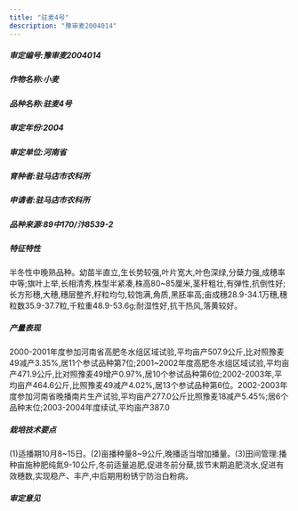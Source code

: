 ```yaml
---
title: "驻麦4号"
description: "豫审麦2004014"
---
```

##### 审定编号:豫审麦2004014

##### 作物名称:小麦

##### 品种名称:驻麦4号

##### 审定年份:2004

##### 审定单位:河南省

##### 育种者:驻马店市农科所

##### 申请者:驻马店市农科所

##### 品种来源:89中170/汴8539-2

##### 特征特性
半冬性中晚熟品种。幼苗半直立,生长势较强,叶片宽大,叶色深绿,分蘖力强,成穗率中等;旗叶上举,长相清秀,株型半紧凑,株高80~85厘米,茎秆粗壮,有弹性,抗倒性好;长方形穗,大穗,穗层整齐,籽粒均匀,较饱满,角质,黑胚率高;亩成穗28.9-34.1万穗,穗粒数35.9-37.7粒,千粒重48.9-53.6g;耐湿性好,抗干热风,落黄较好。

##### 产量表现
2000-2001年度参加河南省高肥冬水组区域试验,平均亩产507.9公斤,比对照豫麦49减产3.35%,居11个参试品种第7位;2001~2002年度高肥冬水组区域试验,平均亩产471.9公斤,比对照豫麦49增产0.97%,居10个参试品种第6位;2002-2003年,平均亩产464.6公斤,比照豫麦49减产4.02%,居13个参试品种第6位。2002-2003年度参加河南省晚播南片生产试验,平均亩产277.0公斤比照豫麦18减产5.45%;居6个品种末位;2003-2004年度续试,平均亩产387.0

##### 栽培技术要点
(1)适播期10月8~15日。(2)亩播种量8~9公斤,晚播适当增加播量。(3)田间管理:播种亩施种肥纯氮9-10公斤,冬前适量追肥,促进冬前分蘖,拔节末期追肥浇水,促进有效穗数,实现稳产、丰产,中后期用粉锈宁防治白粉病。

##### 审定意见


